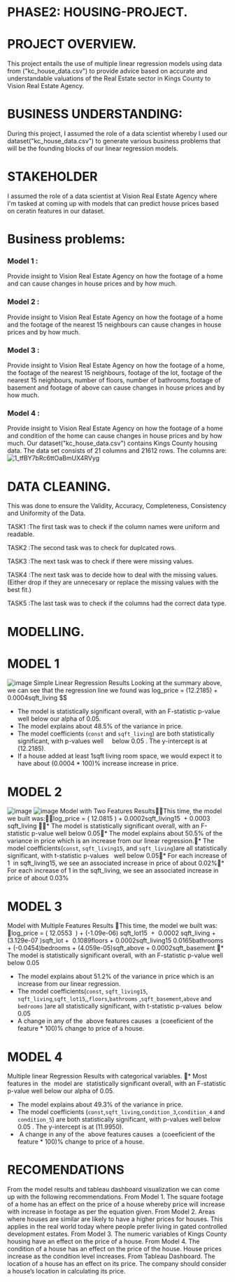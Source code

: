 # PHASE2: HOUSING-PROJECT.
# PROJECT OVERVIEW.
This project entails the use of  multiple linear regression models using  data from ("kc_house_data.csv") to provide advice based on accurate and understandable valuations of the Real Estate sector in Kings County to Vision Real Estate Agency. 
# BUSINESS UNDERSTANDING:
During this project, I assumed the role of a data scientist whereby I used our dataset("kc_house_data.csv") to generate 
various business problems that will be the founding blocks of our linear regression models.
# STAKEHOLDER
I assumed the role of a data scientist at Vision Real Estate Agency where I'm tasked at coming up with models that can predict house prices based on ceratin features in our dataset.
# Business problems:
### Model 1 :
Provide insight to Vision Real Estate Agency on how the footage of a home and  can cause changes in house prices and by how much.
### Model 2 :
Provide insight to Vision Real Estate Agency on how the footage of a home and the footage of the nearest 15 neighbours can cause changes in house prices and by how much.
### Model 3 : 
Provide insight to Vision Real Estate Agency on how the footage of a home, the footage of the nearest 15 neighbours,  footage of the lot,  footage of the nearest 15 neighbours, number of floors, number of bathrooms,footage of basement and footage of above  can cause changes in house prices and by how much.
### Model 4 : 
Provide insight to Vision Real Estate Agency on how the footage of a home and condition of the home can cause changes in house prices and by how much.
Our dataset("kc_house_data.csv") contains Kings County housing data. The data set consists of 21 columns and 21612 rows.
The columns are: ![1_tfBY7bRc6ttOaBmUX4RVyg](https://user-images.githubusercontent.com/110511316/192426070-98622317-8209-4533-b909-d2978a2ec870.png)
# DATA CLEANING.
This was done to ensure the Validity, Accuracy, Completeness, Consistency and Uniformity of the Data.

TASK1 :The first task was to check if the column names were uniform and readable.

TASK2 :The second task was to check for duplcated rows.

TASK3 :The next task was to check if there were missing values.

TASK4 :The next task was to decide how to deal with the missing values. (Either drop if they are unnecesary or replace the missing values with the best fit.)

TASK5 :The last task was to check if the columns had the correct data type.
# MODELLING.
# MODEL 1
![image](https://user-images.githubusercontent.com/110511316/193402384-2823f325-ff7f-4099-a42a-35b9b12057e7.png)
Simple Linear Regression Results
​Looking at the summary above, we can see that the regression line we found was​
log_price = (12.2185) + 0.0004sqft_living $$
​
* The model is statistically significant overall, with an F-statistic p-value well below our alpha of 0.05.
* The model explains about 48.5% of the variance in price.
* The model coefficients (`const` and `sqft_living`) are both statistically significant, with p-values well     below 0.05 . The y-intercept is at (12.2185).
* If a house added at least 1sqft living room space, we would expect it to have about (0.0004 * 100)% increase increase in price.
# MODEL 2
![image](https://user-images.githubusercontent.com/110511316/193402589-8d7668e4-4182-4598-87e8-4d9ea3468a14.png)
![image](https://user-images.githubusercontent.com/110511316/193402598-ea7b3436-aaba-40b0-9f7e-0ff91719a507.png)
Model with Two Features ResultsThis time, the model we built was:log_price = ( 12.0815 ) + 0.0002sqft_living15  + 0.0003 sqft_living * The model is statistically significant overall, with an F-statistic p-value well below 0.05* The model explains about 50.5% of the variance in price which is an increase from our linear regression.* The model coefficients(`const`, `sqft_living15`, and `sqft_living`)are all statistically significant, with t-statistic p-values   well below 0.05* For each increase of 1  in sqft_living15, we see an associated increase in price of about 0.02%* For each increase of 1 in the sqft_living, we see an associated increase in price of about 0.03%
# MODEL 3
Model with Multiple Features Results
This time, the model we built was:
log_price  = ( 12.0553  ) + (-1.09e-06) sqft_lot15  +  0.0002 sqft_living + (3.129e-07 )sqft_lot +  0.1089floors + 0.0002sqft_living15 0.0165bathrooms + (-0.0454)bedrooms + (4.059e-05)sqft_above + 0.0002sqft_basement 
* The model is statistically significant overall, with an F-statistic p-value well below 0.05
* The model explains about 51.2% of the variance in price which is an increase from our linear regression.
* The model coefficients(`const`, `sqft_living15`, `sqft_living`,`sqft_lot15`,,`floors`,`bathrooms` ,`sqft_basement`,`above` and `bedrooms` )are all statistically significant, with t-statistic p-values  below 0.05
* A change in any of the  above features causes  a (coeeficient of the feature * 100)% change to price of a house.
# MODEL 4
Multiple linear Regression Results with categorical variables.
* ​Most features in  the  model are  statistically significant overall, with an F-statistic p-value well below our alpha of 0.05.
* The model explains about 49.3% of the variance in price.
* The model coefficients (`const`,`sqft_living`,`condition_3`,`condition_4` and `condition_5`) are both statistically significant, with p-values well below 0.05 . The y-intercept is at (11.9950).
*  A change in any of the  above features causes  a (coeeficient of the feature * 100)% change to price of a house.
# RECOMENDATIONS
From the model results and tableau dashboard visualization we can come up with the following recommendations.
From Model 1.
The square footage of a home has an effect on the price of a house whereby price will increase with increase in footage as per the equation given.
From Model 2.
Areas where houses are similar are likely to have a higher prices for houses. This applies in the real world today where people prefer living in gated controlled development estates.
From Model 3.
The numeric variables of Kings County housing  have an effect on  the price of a house.
From Model 4.
The condition of a house has an effect on the price of the house. House prices increase as the condition level increases.
From Tableau Dashboard.
The location of a house has an effect on its price. The company should consider a house’s location in calculating its price.




